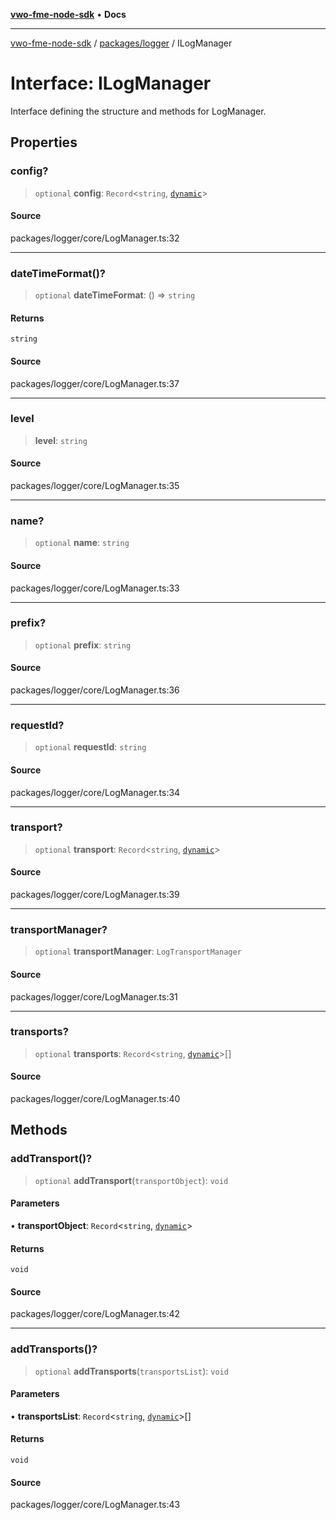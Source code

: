 [**vwo-fme-node-sdk**](../../../README.md) • **Docs**

---

[vwo-fme-node-sdk](../../../modules.md) / [packages/logger](../README.md) / ILogManager

# Interface: ILogManager

Interface defining the structure and methods for LogManager.

## Properties

### config?

> `optional` **config**: `Record`\<`string`, [`dynamic`](../../../types/Common/type-aliases/dynamic.md)\>

#### Source

packages/logger/core/LogManager.ts:32

---

### dateTimeFormat()?

> `optional` **dateTimeFormat**: () => `string`

#### Returns

`string`

#### Source

packages/logger/core/LogManager.ts:37

---

### level

> **level**: `string`

#### Source

packages/logger/core/LogManager.ts:35

---

### name?

> `optional` **name**: `string`

#### Source

packages/logger/core/LogManager.ts:33

---

### prefix?

> `optional` **prefix**: `string`

#### Source

packages/logger/core/LogManager.ts:36

---

### requestId?

> `optional` **requestId**: `string`

#### Source

packages/logger/core/LogManager.ts:34

---

### transport?

> `optional` **transport**: `Record`\<`string`, [`dynamic`](../../../types/Common/type-aliases/dynamic.md)\>

#### Source

packages/logger/core/LogManager.ts:39

---

### transportManager?

> `optional` **transportManager**: `LogTransportManager`

#### Source

packages/logger/core/LogManager.ts:31

---

### transports?

> `optional` **transports**: `Record`\<`string`, [`dynamic`](../../../types/Common/type-aliases/dynamic.md)\>[]

#### Source

packages/logger/core/LogManager.ts:40

## Methods

### addTransport()?

> `optional` **addTransport**(`transportObject`): `void`

#### Parameters

• **transportObject**: `Record`\<`string`, [`dynamic`](../../../types/Common/type-aliases/dynamic.md)\>

#### Returns

`void`

#### Source

packages/logger/core/LogManager.ts:42

---

### addTransports()?

> `optional` **addTransports**(`transportsList`): `void`

#### Parameters

• **transportsList**: `Record`\<`string`, [`dynamic`](../../../types/Common/type-aliases/dynamic.md)\>[]

#### Returns

`void`

#### Source

packages/logger/core/LogManager.ts:43
